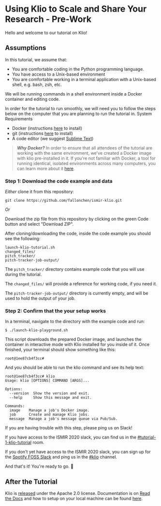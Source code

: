 # Using Klio to Scale and Share Your Research - Pre-Work

Hello and welcome to our tutorial on Klio! 

## Assumptions
In this tutorial, we assume that: 

* You are comfortable coding in the Python programming language. 
* You have access to  a Unix-based environment
* You are comfortable working in a terminal application with a Unix-based shell, e.g. bash, zsh, etc.

We will be running commands in a shell environment inside a Docker container and editing code. 

In order for the tutorial to run smoothly, we will need you to follow the steps below on the computer that you are planning to run the tutorial in.
System Requirements
* Docker (instructions [here](https://docs.docker.com/get-docker/) to install) 
* git (instructions [here](https://git-scm.com/book/en/v2/Getting-Started-Installing-Git) to install)
* A code editor (we suggest [Sublime Text](https://www.sublimetext.com/3))

> **_Why Docker?_** In order to ensure that all attendees of the tutorial are working with the same environment, we've created a Docker image with klio pre-installed in it. If you're not familiar with Docker, a tool for running identical, isolated environments across many computers, you can learn more about it [here](https://docs.docker.com/get-started/). 



### Step 1: Download the code example and data


*Either* clone it from this repository:

```
git clone https://github.com/fallonchen/ismir-klio.git
```

*Or* 

Download the zip file from this repository by clicking on the green Code button and select "Download ZIP".

 

After cloning/downloading the code, inside the code example you should see the following:

```
launch-klio-tutorial.sh
changed_files/
pitch_tracker/
pitch-tracker-job-output/
```

The `pitch_tracker/` directory contains example code that you will use during the tutorial. 

The `changed_files/` will provide a reference for working code, if you need it. 

The `pitch-tracker-job-output/` directory is currently empty, and will be used to hold the output of your job.

### Step 2: Confirm that the your setup works
In a terminal, navigate to the directory with the example code and run:

```
$ ./launch-klio-playground.sh
```

This script downloads the prepared Docker image, and launches the container in interactive mode with Klio installed for you inside of it. Once finished, your terminal should show something like this:

```
root@1ee87cb4f3cc#
```

And you should be able to run the klio command and see its help text:

```
root@1ee87cb4f3cc# klio
Usage: klio [OPTIONS] COMMAND [ARGS]...

Options:
  --version  Show the version and exit.
  --help     Show this message and exit.

Commands:
  image    Manage a job's Docker image.
  job      Create and manage Klio jobs.
  message  Manage a job's message queue via Pub/Sub.
```

If you are having trouble with this step, please ping us on Slack! 

If you have access to the ISMIR 2020 slack, you can find us in the [#tutorial-1-klio-tutorial](https://app.slack.com/client/T01AAT8RPMZ/C01C2MY697W/details/actions) room. 

If you don't yet have access to the ISMIR 2020 slack, you can sign up for the [Spotify FOSS Slack](https://slackin.spotify.com/) and ping us in the [#klio](https://spotify-foss.slack.com/archives/C0177KD51AP) channel.


And that's it! You're ready to go. 🙌

## After the Tutorial

Klio is [released](https://github.com/spotify/klio) under the Apache 2.0 license. Documentation is on [Read the Docs](https://klio.readthedocs.io) and how to setup on your local machine can be found [here](https://klio.readthedocs.io/en/latest/quickstart/index.html).
